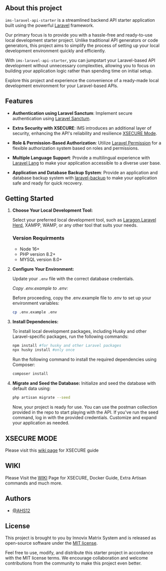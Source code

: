 ## About this project

`ims-laravel-api-starter` is a streamlined backend API starter application built using the powerful [Laravel](https://laravel.com/) framework.

Our primary focus is to provide you with a hassle-free and ready-to-use local development starter project. Unlike traditional API generators or code generators, this project aims to simplify the process of setting up your local development environment quickly and efficiently.

With `ims-laravel-api-starter`, you can jumpstart your Laravel-based API development without unnecessary complexities, allowing you to focus on building your application logic rather than spending time on initial setup.

Explore this project and experience the convenience of a ready-made local development environment for your Laravel-based APIs.

## Features

-   **Authentication using Laravel Sanctum**: Implement secure authentication using [Laravel Sanctum](https://laravel.com/docs/11.x/sanctum).

-   **Extra Security with XSECURE**: IMS introduces an additional layer of security, enhancing the API's reliability and resilience [XSECURE Mode](https://github.com/Innovix-Matrix-Systems/ims-laravel-api-starter/wiki/XSECURE-setup).

-   **Role & Permission-Based Authorization**: Utilize [Laravel Permission](https://spatie.be/docs/laravel-permission/v6/introduction) for a flexible authorization system based on roles and permissions.

-   **Multiple Language Support**: Provide a multilingual experience with [Laravel Lang](https://laravel-lang.com/) to make your application accessible to a diverse user base.

-   **Application and Database Backup System**: Provide an application and database backup system with [laravel-backup](https://spatie.be/docs/laravel-backup/v8/introduction) to make your application safe and ready for quick recovery.

## Getting Started

1. **Choose Your Local Development Tool:**

   Select your preferred local development tool, such as [Laragon](https://github.com/leokhoa/laragon),[Laravel Herd](https://herd.laravel.com), XAMPP, WAMP, or any other tool that suits your needs.

   ### Version Requirments ###
   - Node 16+
   - PHP version 8.2+
   - MYSQL version 8.0+


2. **Configure Your Environment:**

   Update your `.env` file with the correct database credentials.

   *Copy .env.example to .env:*

   Before proceeding, copy the .env.example file to .env to set up your environment variables:

   ```bash
   cp .env.example .env
   ```


3. **Install Dependencies:**

   To install local development packages, including Husky and other Laravel-specific packages, run the following commands:

   ```bash
   npm install #for husky and other Laravel packages
   npx husky install #only once
   ```

   Run the following command to install the required dependencies using Composer:

   ```bash
   composer install
   ```

4. **Migrate and Seed the Database:**
    Initialize and seed the database with default data using:
    ```bash 
    php artisan migrate --seed
    ```

    Now, your project is ready for use. You can use the postman collection provided in the repo to start playing with the API. If you've run the seed command, log in with the provided credentials. Customize and expand your application as needed.

## XSECURE MODE
Please visit this [wiki page](https://github.com/Innovix-Matrix-Systems/ims-laravel-api-starter/wiki/XSECURE-setup) for XSECURE guide

## WIKI
Please Visit the [WIKI](https://github.com/Innovix-Matrix-Systems/ims-laravel-api-starter/wiki) Page for XSECURE, Docker Guide, Extra Artisan commands and much more.

## Authors

-   [@AHS12](https://www.github.com/AHS12)

## License

This project is brought to you by Innovix Matrix System and is released as open-source software under the [MIT license](https://opensource.org/licenses/MIT).

Feel free to use, modify, and distribute this starter project in accordance with the MIT license terms. We encourage collaboration and welcome contributions from the community to make this project even better.

